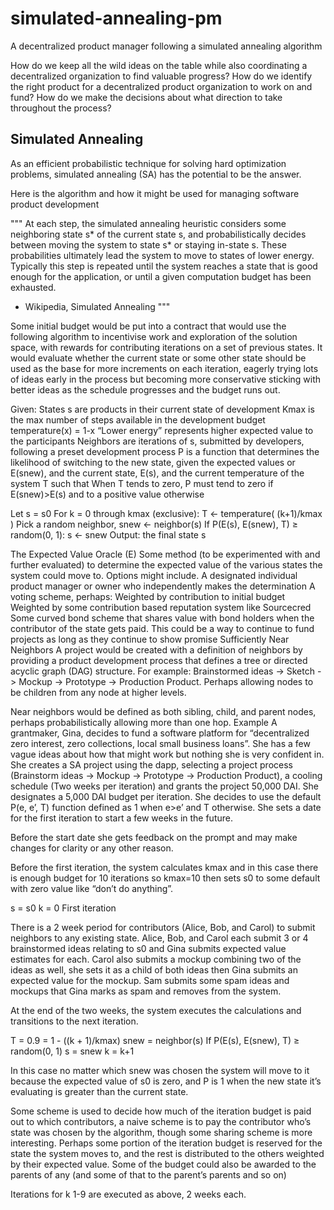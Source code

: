 # simulated-annealing-pm
A decentralized product manager following a simulated annealing algorithm

How do we keep all the wild ideas on the table while also coordinating a decentralized organization to find valuable progress? How do we identify the right product for a decentralized product organization to work on and fund? How do we make the decisions about what direction to take throughout the process?

## Simulated Annealing
As an efficient probabilistic technique for solving hard optimization problems, simulated annealing (SA) has the potential to be the answer. 

Here is the algorithm and how it might be used for managing software product development

"""
At each step, the simulated annealing heuristic considers some neighboring state s* of the current state s, and probabilistically decides between moving the system to state s* or staying in-state s. These probabilities ultimately lead the system to move to states of lower energy. Typically this step is repeated until the system reaches a state that is good enough for the application, or until a given computation budget has been exhausted.

- Wikipedia, Simulated Annealing
"""

Some initial budget would be put into a contract that would use the following algorithm to incentivise work and exploration of the solution space, with rewards for contributing iterations on a set of previous states. It would evaluate whether the current state or some other state should be used as the base for more increments on each iteration, eagerly trying lots of ideas early in the process but becoming more conservative sticking with better ideas as the schedule progresses and the budget runs out.

Given: 
States s are products in their current state of development
Kmax is the max number of steps available in the development budget
temperature(x) = 1-x
“Lower energy” represents higher expected value to the participants
Neighbors are iterations of s, submitted by developers, following a preset development process
 P is a function that determines the likelihood of switching to the new state, given the expected values or E(snew), and the current state, E(s), and the current temperature of the system T such that When T tends to zero, P must tend to zero if E(snew)>E(s) and to a positive value otherwise

Let s = s0
For k = 0 through kmax (exclusive):
T ← temperature( (k+1)/kmax )
Pick a random neighbor, snew ← neighbor(s)
If P(E(s), E(snew), T) ≥ random(0, 1):
s ← snew
Output: the final state s

The Expected Value Oracle (E)
Some method (to be experimented with and further evaluated) to determine the expected value of the various states the system could move to. Options might include.
A designated individual product manager or owner who independently makes the determination
A voting scheme, perhaps:
Weighted by contribution to initial budget
Weighted by some contribution based reputation system like Sourcecred
Some curved bond scheme that shares value with bond holders when the contributor of the state gets paid.
This could be a way to continue to fund projects as long as they continue to show promise 
Sufficiently Near Neighbors
A project would be created with a definition of neighbors by providing a product development process that defines a tree or directed acyclic graph (DAG) structure. For example: Brainstormed ideas -> Sketch -> Mockup -> Prototype -> Production Product. Perhaps allowing nodes to be children from any node at higher levels.

Near neighbors would be defined as both sibling, child, and parent nodes, perhaps probabilistically allowing more than one hop.
Example
A grantmaker, Gina, decides to fund a software platform for “decentralized zero interest, zero collections, local small business loans”. She has a few vague ideas about how that might work but nothing she is very confident in. She creates a SA project using the dapp, selecting a project process (Brainstorm ideas -> Mockup -> Prototype -> Production Product), a cooling schedule (Two weeks per iteration) and grants the project 50,000 DAI. She designates a 5,000 DAI budget per iteration. She decides to use the default P(e, e’, T) function defined as 1 when e>e’ and T otherwise. She sets a date for the first iteration to start a few weeks in the future.

Before the start date she gets feedback on the prompt and may make changes for clarity or any other reason.

Before the first iteration, the system calculates kmax and in this case there is enough budget for 10 iterations so kmax=10 then sets s0 to some default with zero value like “don’t do anything”.

s = s0
k = 0
First iteration

There is a 2 week period for contributors (Alice, Bob, and Carol) to submit neighbors to any existing state. Alice, Bob, and Carol each submit 3 or 4 brainstormed ideas relating to s0 and Gina submits expected value estimates for each. Carol also submits a mockup combining two of the ideas as well, she sets it as a child of both ideas then Gina submits an expected value for the mockup. Sam submits some spam ideas and mockups that Gina marks as spam and removes from the system.

At the end of the two weeks, the system executes the calculations and transitions to the next iteration.

T = 0.9 = 1 - ((k + 1)/kmax)
snew = neighbor(s)
If P(E(s), E(snew), T) ≥ random(0, 1)
s = snew
k = k+1

In this case no matter which snew was chosen the system will move to it because the expected value of s0 is zero, and P is 1 when the new state it’s evaluating is greater than the current state.

Some scheme is used to decide how much of the iteration budget is paid out to which contributors, a naive scheme is to pay the contributor who’s state was chosen by the algorithm, though some sharing scheme is more interesting. Perhaps some portion of the iteration budget is reserved for the state the system moves to, and the rest is distributed to the others weighted by their expected value. Some of the budget could also be awarded to the parents of any (and some of that to the parent’s parents and so on)

Iterations for k 1-9 are executed as above, 2 weeks each.
